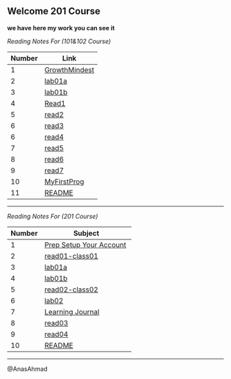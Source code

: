 ## Welcome 201 Course
**we have here my work you can see it**

*Reading Notes For (101&102 Course)*

Number  | Link
----- | -----
|1| [GrowthMindest](https://anasahmad96.github.io/Reading-notes/GrowthMindest) 
|2| [lab01a](https://anasahmad96.github.io/Reading-notes/lab01a) 
|3| [lab01b](https://anasahmad96.github.io/Reading-notes/lab01b) 
|4| [Read1](https://anasahmad96.github.io/Reading-notes/Read1) 
|5| [read2](https://anasahmad96.github.io/Reading-notes/read2) 
|6| [read3](https://anasahmad96.github.io/Reading-notes/read03) 
|6| [read4](https://anasahmad96.github.io/Reading-notes/read4) 
|7| [read5](https://anasahmad96.github.io/Reading-notes/read5)
|8| [read6](https://anasahmad96.github.io/Reading-notes/read6)
|9| [read7](https://anasahmad96.github.io/Reading-notes/read7)
|10| [MyFirstProg](https://anasahmad96.github.io/MyFirstProgramAnas/)
|11| [README](https://anasahmad96.github.io/Reading-notes/)

-------
*Reading Notes For (201 Course)*

|Number|Subject|
|-----|------|
|1| [Prep Setup Your Account](https://canvas.instructure.com/courses/2960648/assignments/22737748/submissions/30361140) 
|2| [read01-class01](https://github.com/AnasAhmad96/ReadingNote201Course/blob/main/class-01.md)
|3| [lab01a](https://anasahmad96.github.io/ReadingNote201Course/) 
|4| [lab01b](https://gist.github.com/AnasAhmad96/cccd63b44b8afb4062e59baee172b4cd) 
|5| [read02-class02](https://github.com/AnasAhmad96/ReadingNote201Course/blob/main/class-02.md)
|6| [lab02](https://anasahmad96.github.io/About-Me-guessing-game/html/) 
|7| [Learning Journal](https://canvas.instructure.com/courses/2960648/assignments/22737734/submissions/30361140)
|8|[read03](https://anasahmad96.github.io/ReadingNote201Course/read03)
|9|[read04](https://anasahmad96.github.io/ReadingNote201Course/read04)
|10|[README](https://anasahmad96.github.io/ReadingNote201Course/)

------------
@AnasAhmad
